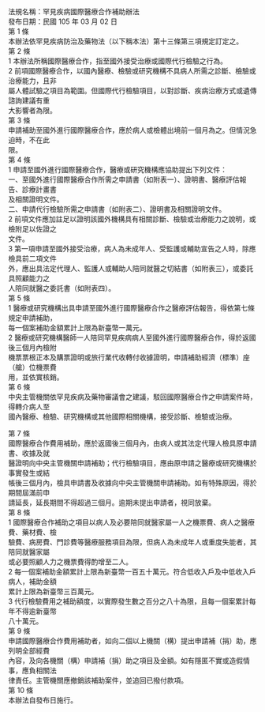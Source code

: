 法規名稱：罕見疾病國際醫療合作補助辦法  
發布日期：民國 105 年 03 月 02 日  
第 1 條  
本辦法依罕見疾病防治及藥物法（以下稱本法）第十三條第三項規定訂定之。  
第 2 條  
1 本辦法所稱國際醫療合作，指至國外接受治療或國際代行檢驗之行為。  
2 前項國際醫療合作，以國內醫療、檢驗或研究機構不具病人所需之診斷、檢驗或治療能力，且非  
屬人體試驗之項目為範圍。但國際代行檢驗項目，以對診斷、疾病治療方式或遺傳諮詢建議有重  
大影響者為限。  
第 3 條  
申請補助至國外進行國際醫療合作，應於病人或檢體出境前一個月為之。但情況急迫時，不在此  
限。  
第 4 條  
1 申請至國外進行國際醫療合作，醫療或研究機構應協助提出下列文件：  
一、至國外進行國際醫療合作所需之申請書（如附表一）、證明書、醫療評估報告、診療計畫書  
及相關證明文件。  
二、申請代行檢驗所需之申請書（如附表二）、證明書及相關證明文件。  
2 前項文件應加註足以證明該國外機構具有相關診斷、檢驗或治療能力之說明，或檢附足以佐證之  
文件。  
3 第一項申請至國外接受治療，病人為未成年人、受監護或輔助宣告之人時，除應檢具前二項文件  
外，應出具法定代理人、監護人或輔助人陪同就醫之切結書（如附表三），或委託具照顧能力之  
人陪同就醫之委託書（如附表四）。  
第 5 條  
1 醫療或研究機構出具申請至國外進行國際醫療合作之醫療評估報告，得依第七條規定申請補助，  
每一個案補助金額累計上限為新臺幣一萬元。  
2 醫療或研究機構醫師一人陪同罕見疾病病人至國外進行國際醫療合作，得於返國後三個月內檢附  
機票票根正本及購票證明或旅行業代收轉付收據證明，申請補助經濟（標準）座（艙）位機票費  
用，並依實核銷。  
第 6 條  
中央主管機關依罕見疾病及藥物審議會之建議，駁回國際醫療合作之申請案件時，得轉介病人至  
國內醫療、檢驗、研究機構或其他國際相關機構，接受診斷、檢驗或治療。  


第 7 條  
國際醫療合作費用補助，應於返國後三個月內，由病人或其法定代理人檢具原申請書、收據及就  
醫證明向中央主管機關申請補助；代行檢驗項目，應由原申請之醫療或研究機構於事實發生或結  
帳後三個月內，檢具申請書及收據向中央主管機關申請補助。如有特殊原因，得於期間屆滿前申  
請延長，延長期間不得超過三個月。逾期未提出申請者，視同放棄。  
第 8 條  
1 國際醫療合作補助之項目以病人及必要陪同就醫家屬一人之機票費、病人之醫療費、藥材費、檢  
驗費、病房費、門診費等醫療服務項目為限，但病人為未成年人或重度失能者，其陪同就醫家屬  
或必要照顧人力之機票費得酌增至二人。  
2 每一個案補助金額累計上限為新臺幣一百五十萬元。符合低收入戶及中低收入戶病人，補助金額  
累計上限為新臺幣三百萬元。  
3 代行檢驗費用之補助額度，以實際發生數之百分之八十為限，且每一個案累計每年不得逾新臺幣  
八十萬元。  
第 9 條  
申請國際醫療合作費用補助者，如向二個以上機關（構）提出申請補（捐）助，應列明全部經費  
內容，及向各機關（構）申請補（捐）助之項目及金額。如有隱匿不實或造假情事，應負相關法  
律責任。主管機關應撤銷該補助案件，並追回已撥付款項。  
第 10 條  
本辦法自發布日施行。  


